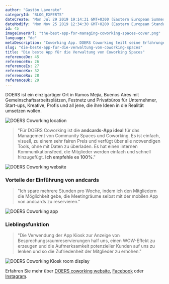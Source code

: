 ```yaml
---
author: "Gastón Lavorato"
categoryId: "BLOG_EXPERTS"
dateCreate: "Mon Jul 29 2019 19:14:31 GMT+0300 (Eastern European Summer Time)"
dateModify: "Mon Nov 25 2019 12:34:30 GMT+0200 (Eastern European Standard Time)"
id: 45
imageCoverUrl: "the-best-app-for-managing-coworking-spaces-cover.png"
language: "de"
metaDescription: "Coworking App. DOERS Coworking teilt seine Erfahrungen mit der andcards App als die beste Lösung für das Management von Coworking Spaces, die sie je getestet haben."
slug: "die-beste-app-fur-die-verwaltung-von-coworking-spaces"
title: "Die beste App für die Verwaltung von Coworking Spaces"
referenceDe: 45
referenceEn: 26
referenceEs: 27
referenceKo: 32
referenceRu: 28
referenceUk: 29
---
```


DOERS ist ein einzigartiger Ort in Ramos Mejía, Buenos Aires mit Gemeinschaftsarbeitsplätzen, Festnetz und Privatbüros für Unternehmer, Start-ups, Kreative, Profis und all jene, die ihre Ideen in die Realität umsetzen wollen.

![DOERS Coworking location](https://s3.ap-northeast-2.amazonaws.com/blogs.andcards.com/the-best-app-for-managing-coworking-spaces-1.png|height=1080,width=1920)

> "Für DOERS Coworking ist die **andcards-App ideal** für das Management von Community Spaces und Coworking. Es ist einfach, visuell, zu einem sehr fairen Preis und verfügt über alle notwendigen Tools, ohne mit Daten zu überladen. Es hat einen internen Kommunikationsfeed, die Mitglieder werden einfach und schnell hinzugefügt. **Ich empfehle es 100%**."

![DOERS Coworking website](https://s3.ap-northeast-2.amazonaws.com/blogs.andcards.com/the-best-app-for-managing-coworking-spaces-2.png|height=983,width=1920)

### Vorteile der Einführung von andcards

> "Ich spare mehrere Stunden pro Woche, indem ich den Mitgliedern die Möglichkeit gebe, die Meetingräume selbst mit der mobilen App von andcards zu reservieren."

![DOERS Coworking app](https://d7ccq1i35b0cj.cloudfront.net/andcards-my-workspaces-main-doers-light-en-1920-1200.jpg|height=1200,width=1920)

### Lieblingsfunktion

> "Die Verwendung der App Kiosk zur Anzeige von Besprechungsraumreservierungen half uns, einen WOW-Effekt zu erzeugen und die Aufmerksamkeit potenzieller Kunden auf uns zu lenken und so die Zufriedenheit der Mitglieder zu erhöhen."

![DOERS Coworking Kiosk room display](https://d7ccq1i35b0cj.cloudfront.net/andcards-bookings-room-display-en-1920-1200.png|height=1200,width=1920)

Erfahren Sie mehr über [DOERS coworking website](https://www.coworkingdoers.com/), [Facebook](https://www.facebook.com/somosdoers/) oder [Instagram](https://www.instagram.com/somosdoers/).


